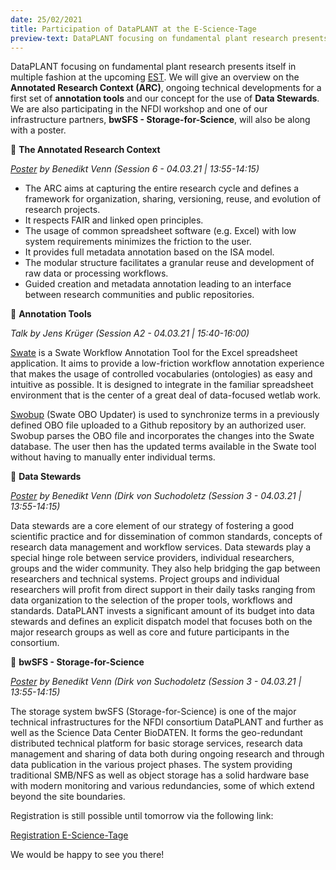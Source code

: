 ```yaml
---
date: 25/02/2021
title: Participation of DataPLANT at the E-Science-Tage
preview-text: DataPLANT focusing on fundamental plant research presents itself in multiple fashion at the upcoming EST. We will give an overview on the Annotated Research Context (ARC), ongoing technical developments for a first set of annotation tools and our concept for the use of  Data Stewards. We are also participating in the NFDI workshop and one of our infrastructure partners, bwSFS - Storage-for-Science, will also be along with a poster.
---
```


DataPLANT focusing on fundamental plant research presents itself in multiple fashion at the upcoming [EST](https://e-science-tage.de/). We will give an overview on the **Annotated Research Context (ARC)**, ongoing technical developments for a first set of **annotation tools** and our concept for the use of **Data Stewards**. We are also participating in the NFDI workshop and one of our infrastructure partners, **bwSFS - Storage-for-Science**, will also be along with a poster.

🌱 **The Annotated Research Context**

*[Poster](https://e-science-tage.virtual-venue.io/poster/23) by Benedikt Venn (Session 6 - 04.03.21 | 13:55-14:15)*

* The ARC aims at capturing the entire research cycle and defines a framework for organization,  sharing, versioning, reuse, and evolution of research projects.
* It respects FAIR and linked open principles.
* The usage of common spreadsheet software (e.g. Excel) with low system requirements minimizes the friction to the user.
* It provides full metadata annotation based on the ISA model.
* The modular structure facilitates a granular reuse and development of raw data or processing workflows. 
* Guided creation and metadata annotation leading to an interface between research communities and public repositories.

🌱 **Annotation Tools**

*Talk by Jens Krüger (Session A2 - 04.03.21 | 15:40-16:00)*

[Swate](https://github.com/nfdi4plants/swate) is a Swate Workflow Annotation Tool for the Excel spreadsheet application. It aims to provide a low-friction workflow annotation experience that makes the usage of controlled vocabularies (ontologies) as easy and intuitive as possible. It is designed to integrate in the familiar spreadsheet environment that is the center of a great deal of data-focused wetlab work.

[Swobup](https://github.com/nfdi4plants/swobup) (Swate OBO Updater) is used to synchronize terms in a previously defined OBO file uploaded to a Github repository by an authorized user. Swobup parses the OBO file and incorporates the changes into the Swate database. The user then has the updated terms available in the Swate tool without having to manually enter individual terms.

🌱 **Data Stewards**

*[Poster](https://e-science-tage.virtual-venue.io/poster/22) by Benedikt Venn (Dirk von Suchodoletz (Session 3 - 04.03.21 | 13:55-14:15)*

Data stewards are a core element of our strategy of fostering a good scientific practice and for dissemination of common standards, concepts of research data management and workflow services. Data stewards play a special hinge role between service providers, individual researchers, groups and the wider community. They also help bridging the gap between researchers and technical systems. Project groups and individual researchers will profit from direct support in their daily tasks ranging from data organization to the selection of the proper tools, workflows and standards. DataPLANT invests a significant amount of its budget into data stewards and defines an explicit dispatch model that focuses both on the major research groups as well as core and future participants in the consortium.

🌱 **bwSFS - Storage-for-Science**

*[Poster](https://e-science-tage.virtual-venue.io/poster/22) by Benedikt Venn (Dirk von Suchodoletz (Session 3 - 04.03.21 | 13:55-14:15)*

The storage system bwSFS (Storage-for-Science) is one of the major technical infrastructures for the NFDI consortium DataPLANT and further as well as the Science Data Center BioDATEN. It forms the geo-redundant distributed technical platform for basic storage services, research data management and sharing of data both during ongoing research and through data publication in the various project phases. The system providing traditional SMB/NFS as well as object storage has a solid hardware base with modern monitoring and various redundancies, some of which extend beyond the site boundaries.

Registration is still possible until tomorrow via the following link:

[Registration E-Science-Tage](https://e-science-tage.de/de/anmeldung)

We would be happy to see you there!


